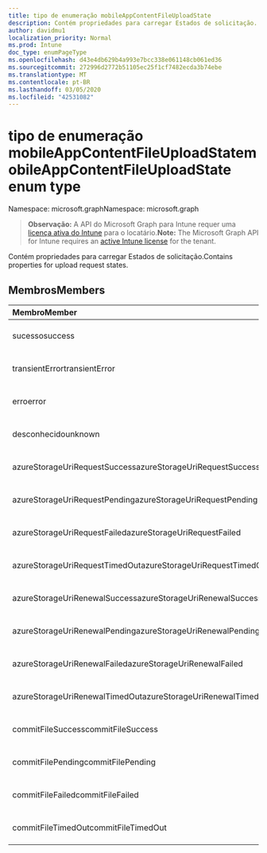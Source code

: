 ```yaml
---
title: tipo de enumeração mobileAppContentFileUploadState
description: Contém propriedades para carregar Estados de solicitação.
author: davidmu1
localization_priority: Normal
ms.prod: Intune
doc_type: enumPageType
ms.openlocfilehash: d43e4db629b4a993e7bcc338e061148cb061ed36
ms.sourcegitcommit: 272996d2772b51105ec25f1cf7482ecda3b74ebe
ms.translationtype: MT
ms.contentlocale: pt-BR
ms.lasthandoff: 03/05/2020
ms.locfileid: "42531082"
---
```

# <a name="mobileappcontentfileuploadstate-enum-type"></a><span data-ttu-id="b2028-103">tipo de enumeração mobileAppContentFileUploadState</span><span class="sxs-lookup"><span data-stu-id="b2028-103">mobileAppContentFileUploadState enum type</span></span>

<span data-ttu-id="b2028-104">Namespace: microsoft.graph</span><span class="sxs-lookup"><span data-stu-id="b2028-104">Namespace: microsoft.graph</span></span>

> <span data-ttu-id="b2028-105">**Observação:** A API do Microsoft Graph para Intune requer uma [licença ativa do Intune](https://go.microsoft.com/fwlink/?linkid=839381) para o locatário.</span><span class="sxs-lookup"><span data-stu-id="b2028-105">**Note:** The Microsoft Graph API for Intune requires an [active Intune license](https://go.microsoft.com/fwlink/?linkid=839381) for the tenant.</span></span>

<span data-ttu-id="b2028-106">Contém propriedades para carregar Estados de solicitação.</span><span class="sxs-lookup"><span data-stu-id="b2028-106">Contains properties for upload request states.</span></span>

## <a name="members"></a><span data-ttu-id="b2028-107">Membros</span><span class="sxs-lookup"><span data-stu-id="b2028-107">Members</span></span>
|<span data-ttu-id="b2028-108">Membro</span><span class="sxs-lookup"><span data-stu-id="b2028-108">Member</span></span>|<span data-ttu-id="b2028-109">Valor</span><span class="sxs-lookup"><span data-stu-id="b2028-109">Value</span></span>|<span data-ttu-id="b2028-110">Descrição</span><span class="sxs-lookup"><span data-stu-id="b2028-110">Description</span></span>|
|:---|:---|:---|
|<span data-ttu-id="b2028-111">sucesso</span><span class="sxs-lookup"><span data-stu-id="b2028-111">success</span></span>|<span data-ttu-id="b2028-112">,0</span><span class="sxs-lookup"><span data-stu-id="b2028-112">0</span></span>|<span data-ttu-id="b2028-113">Ainda não documentado</span><span class="sxs-lookup"><span data-stu-id="b2028-113">Not yet documented</span></span>|
|<span data-ttu-id="b2028-114">transientError</span><span class="sxs-lookup"><span data-stu-id="b2028-114">transientError</span></span>|<span data-ttu-id="b2028-115">1 </span><span class="sxs-lookup"><span data-stu-id="b2028-115">1</span></span>|<span data-ttu-id="b2028-116">Ainda não documentado</span><span class="sxs-lookup"><span data-stu-id="b2028-116">Not yet documented</span></span>|
|<span data-ttu-id="b2028-117">erro</span><span class="sxs-lookup"><span data-stu-id="b2028-117">error</span></span>|<span data-ttu-id="b2028-118">2 </span><span class="sxs-lookup"><span data-stu-id="b2028-118">2</span></span>|<span data-ttu-id="b2028-119">Ainda não documentado</span><span class="sxs-lookup"><span data-stu-id="b2028-119">Not yet documented</span></span>|
|<span data-ttu-id="b2028-120">desconhecido</span><span class="sxs-lookup"><span data-stu-id="b2028-120">unknown</span></span>|<span data-ttu-id="b2028-121">3 </span><span class="sxs-lookup"><span data-stu-id="b2028-121">3</span></span>|<span data-ttu-id="b2028-122">Ainda não documentado</span><span class="sxs-lookup"><span data-stu-id="b2028-122">Not yet documented</span></span>|
|<span data-ttu-id="b2028-123">azureStorageUriRequestSuccess</span><span class="sxs-lookup"><span data-stu-id="b2028-123">azureStorageUriRequestSuccess</span></span>|<span data-ttu-id="b2028-124">100</span><span class="sxs-lookup"><span data-stu-id="b2028-124">100</span></span>|<span data-ttu-id="b2028-125">Ainda não documentado</span><span class="sxs-lookup"><span data-stu-id="b2028-125">Not yet documented</span></span>|
|<span data-ttu-id="b2028-126">azureStorageUriRequestPending</span><span class="sxs-lookup"><span data-stu-id="b2028-126">azureStorageUriRequestPending</span></span>|<span data-ttu-id="b2028-127">101</span><span class="sxs-lookup"><span data-stu-id="b2028-127">101</span></span>|<span data-ttu-id="b2028-128">Ainda não documentado</span><span class="sxs-lookup"><span data-stu-id="b2028-128">Not yet documented</span></span>|
|<span data-ttu-id="b2028-129">azureStorageUriRequestFailed</span><span class="sxs-lookup"><span data-stu-id="b2028-129">azureStorageUriRequestFailed</span></span>|<span data-ttu-id="b2028-130">102</span><span class="sxs-lookup"><span data-stu-id="b2028-130">102</span></span>|<span data-ttu-id="b2028-131">Ainda não documentado</span><span class="sxs-lookup"><span data-stu-id="b2028-131">Not yet documented</span></span>|
|<span data-ttu-id="b2028-132">azureStorageUriRequestTimedOut</span><span class="sxs-lookup"><span data-stu-id="b2028-132">azureStorageUriRequestTimedOut</span></span>|<span data-ttu-id="b2028-133">103</span><span class="sxs-lookup"><span data-stu-id="b2028-133">103</span></span>|<span data-ttu-id="b2028-134">Ainda não documentado</span><span class="sxs-lookup"><span data-stu-id="b2028-134">Not yet documented</span></span>|
|<span data-ttu-id="b2028-135">azureStorageUriRenewalSuccess</span><span class="sxs-lookup"><span data-stu-id="b2028-135">azureStorageUriRenewalSuccess</span></span>|<span data-ttu-id="b2028-136">200</span><span class="sxs-lookup"><span data-stu-id="b2028-136">200</span></span>|<span data-ttu-id="b2028-137">Ainda não documentado</span><span class="sxs-lookup"><span data-stu-id="b2028-137">Not yet documented</span></span>|
|<span data-ttu-id="b2028-138">azureStorageUriRenewalPending</span><span class="sxs-lookup"><span data-stu-id="b2028-138">azureStorageUriRenewalPending</span></span>|<span data-ttu-id="b2028-139">201</span><span class="sxs-lookup"><span data-stu-id="b2028-139">201</span></span>|<span data-ttu-id="b2028-140">Ainda não documentado</span><span class="sxs-lookup"><span data-stu-id="b2028-140">Not yet documented</span></span>|
|<span data-ttu-id="b2028-141">azureStorageUriRenewalFailed</span><span class="sxs-lookup"><span data-stu-id="b2028-141">azureStorageUriRenewalFailed</span></span>|<span data-ttu-id="b2028-142">202</span><span class="sxs-lookup"><span data-stu-id="b2028-142">202</span></span>|<span data-ttu-id="b2028-143">Ainda não documentado</span><span class="sxs-lookup"><span data-stu-id="b2028-143">Not yet documented</span></span>|
|<span data-ttu-id="b2028-144">azureStorageUriRenewalTimedOut</span><span class="sxs-lookup"><span data-stu-id="b2028-144">azureStorageUriRenewalTimedOut</span></span>|<span data-ttu-id="b2028-145">203</span><span class="sxs-lookup"><span data-stu-id="b2028-145">203</span></span>|<span data-ttu-id="b2028-146">Ainda não documentado</span><span class="sxs-lookup"><span data-stu-id="b2028-146">Not yet documented</span></span>|
|<span data-ttu-id="b2028-147">commitFileSuccess</span><span class="sxs-lookup"><span data-stu-id="b2028-147">commitFileSuccess</span></span>|<span data-ttu-id="b2028-148">300</span><span class="sxs-lookup"><span data-stu-id="b2028-148">300</span></span>|<span data-ttu-id="b2028-149">Ainda não documentado</span><span class="sxs-lookup"><span data-stu-id="b2028-149">Not yet documented</span></span>|
|<span data-ttu-id="b2028-150">commitFilePending</span><span class="sxs-lookup"><span data-stu-id="b2028-150">commitFilePending</span></span>|<span data-ttu-id="b2028-151">301</span><span class="sxs-lookup"><span data-stu-id="b2028-151">301</span></span>|<span data-ttu-id="b2028-152">Ainda não documentado</span><span class="sxs-lookup"><span data-stu-id="b2028-152">Not yet documented</span></span>|
|<span data-ttu-id="b2028-153">commitFileFailed</span><span class="sxs-lookup"><span data-stu-id="b2028-153">commitFileFailed</span></span>|<span data-ttu-id="b2028-154">302</span><span class="sxs-lookup"><span data-stu-id="b2028-154">302</span></span>|<span data-ttu-id="b2028-155">Ainda não documentado</span><span class="sxs-lookup"><span data-stu-id="b2028-155">Not yet documented</span></span>|
|<span data-ttu-id="b2028-156">commitFileTimedOut</span><span class="sxs-lookup"><span data-stu-id="b2028-156">commitFileTimedOut</span></span>|<span data-ttu-id="b2028-157">303</span><span class="sxs-lookup"><span data-stu-id="b2028-157">303</span></span>|<span data-ttu-id="b2028-158">Ainda não documentado</span><span class="sxs-lookup"><span data-stu-id="b2028-158">Not yet documented</span></span>|




